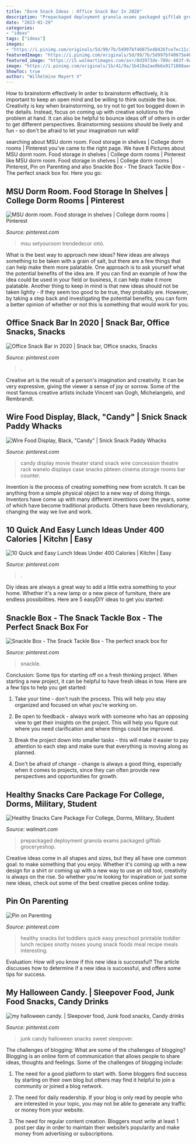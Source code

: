 ```yaml
---
title: "Dorm Snack Ideas : Office Snack Bar In 2020"
description: "Prepackaged deployment granola exams packaged giftlab groceryeshop"
date: "2023-01-29"
categories:
- "ideas"
tags: ["ideas"]
images:
- "https://i.pinimg.com/originals/5d/99/7b/5d997bf40075e48426fce7ec11c1cc80.jpg"
featuredImage: "https://i.pinimg.com/originals/5d/99/7b/5d997bf40075e48426fce7ec11c1cc80.jpg"
featured_image: "https://i5.walmartimages.com/asr/0d3973de-709c-483f-9ceb-ad18404352db_1.532d89b90c432873199dbb4f41d189b6.jpeg?odnWidth=1000&amp;odnHeight=1000&amp;odnBg=ffffff"
image: "https://i.pinimg.com/originals/1b/41/9a/1b419a2ae9b6a9171808aecc5a166c3a.jpg"
ShowToc: true
author: "Wilhelmine Mayert V"
---
```



How to brainstorm effectively
In order to brainstorm effectively, it is important to keep an open mind and be willing to think outside the box. Creativity is key when brainstorming, so try not to get too bogged down in the details. Instead, focus on coming up with creative solutions to the problem at hand. It can also be helpful to bounce ideas off of others in order to get different perspectives. Brainstorming sessions should be lively and fun - so don't be afraid to let your imagination run wild!

	

		
searching about MSU dorm room. Food storage in shelves | College dorm rooms | Pinterest you've came to the right page. We have 8 Pictures about MSU dorm room. Food storage in shelves | College dorm rooms | Pinterest like MSU dorm room. Food storage in shelves | College dorm rooms | Pinterest, Pin on Parenting and also Snackle Box - The Snack Tackle Box - The perfect snack box for. Here you go:
		
    
## MSU Dorm Room. Food Storage In Shelves | College Dorm Rooms | Pinterest

<img loading=lazy src="https://s-media-cache-ak0.pinimg.com/736x/f1/72/69/f17269715b1281d50c327dbd846c7816.jpg" onerror="this.onerror=null;this.src='https://tse1.mm.bing.net/th?id=OIP.Jx48RpTMu8n5vZx2sGIaJgHaJ3&amp;pid=15.1';" alt="MSU dorm room. Food storage in shelves | College dorm rooms | Pinterest">

_Source: pinterest.com_

>msu setyouroom trendedecor από. 

	

What is the best way to approach new ideas?
New ideas are always something to be taken with a grain of salt, but there are a few things that can help make them more palatable. One approach is to ask yourself what the potential benefits of the idea are. If you can find an example of how the idea could be used in your field or business, it can help make it more palatable. Another thing to keep in mind is that new ideas should not be taken lightly - if they seem too good to be true, they probably are. However, by taking a step back and investigating the potential benefits, you can form a better opinion of whether or not this is something that would work for you.

    
## Office Snack Bar In 2020 | Snack Bar, Office Snacks, Snacks

<img loading=lazy src="https://i.pinimg.com/originals/87/5f/e6/875fe6265f46ddaa10230c68748abdc8.jpg" onerror="this.onerror=null;this.src='https://tse2.mm.bing.net/th?id=OIP.0bkoBK98D_kyaRC2_TF3rQHaJ4&amp;pid=15.1';" alt="Office Snack Bar in 2020 | Snack bar, Office snacks, Snacks">

_Source: pinterest.com_

>. 

	

Creative art is the result of a person's imagination and creativity. It can be very expressive, giving the viewer a sense of joy or sorrow. Some of the most famous creative artists include Vincent van Gogh, Michelangelo, and Rembrandt.

    
## Wire Food Display, Black, &quot;Candy&quot; | Snick Snack Paddy Whacks

<img loading=lazy src="https://s-media-cache-ak0.pinimg.com/736x/47/15/53/471553320cf70a571cc0c0da98070b52.jpg" onerror="this.onerror=null;this.src='https://tse2.mm.bing.net/th?id=OIP.OUgZncANsjN7Oi3bwdC3IwHaHa&amp;pid=15.1';" alt="Wire Food Display, Black, &quot;Candy&quot; | Snick Snack Paddy Whacks">

_Source: pinterest.com_

>candy display movie theater stand snack wire concession theatre rack wanelo displays case snacks pbteen cinema storage rooms bar counter. 

	

Invention is the process of creating something new from scratch. It can be anything from a simple physical object to a new way of doing things. Inventors have come up with many different inventions over the years, some of which have become traditional products. Others have been revolutionary, changing the way we live and work.

    
## 10 Quick And Easy Lunch Ideas Under 400 Calories | Kitchn | Easy

<img loading=lazy src="https://i.pinimg.com/736x/14/62/4b/14624b0f464c947d1ee510ac5974de02.jpg" onerror="this.onerror=null;this.src='https://tse2.mm.bing.net/th?id=OIP.sBFUxUgwcW5k5TVzwIRb7gHaO0&amp;pid=15.1';" alt="10 Quick and Easy Lunch Ideas Under 400 Calories | Kitchn | Easy">

_Source: pinterest.com_

>. 

	

Diy ideas are always a great way to add a little extra something to your home. Whether it's a new lamp or a new piece of furniture, there are endless possibilities. Here are 5 easyDIY ideas to get you started: 

    
## Snackle Box - The Snack Tackle Box - The Perfect Snack Box For

<img loading=lazy src="https://i.pinimg.com/originals/12/61/b7/1261b76d9c9e44be241a5291ab854d72.jpg" onerror="this.onerror=null;this.src='https://tse1.mm.bing.net/th?id=OIP.NdLkSY6lCLSBeZ9cJ09wmAHaHc&amp;pid=15.1';" alt="Snackle Box - The Snack Tackle Box - The perfect snack box for">

_Source: pinterest.com_

>snackle. 

	

Conclusion: Some tips for starting off on a fresh thinking project.
When starting a new project, it can be helpful to have fresh ideas in tow. Here are a few tips to help you get started:
1. Take your time - don't rush the process. This will help you stay organized and focused on what you're working on.

2. Be open to feedback - always work with someone who has an opposing view to get their insights on the project. This will help you figure out where you need clarification and where things could be improved.

3. Break the project down into smaller tasks - this will make it easier to pay attention to each step and make sure that everything is moving along as planned.

4. Don't be afraid of change - change is always a good thing, especially when it comes to projects, since they can often provide new perspectives and opportunities for growth.

    
## Healthy Snacks Care Package For College, Dorms, Military, Student

<img loading=lazy src="https://i5.walmartimages.com/asr/0d3973de-709c-483f-9ceb-ad18404352db_1.532d89b90c432873199dbb4f41d189b6.jpeg?odnWidth=1000&amp;odnHeight=1000&amp;odnBg=ffffff" onerror="this.onerror=null;this.src='https://tse4.mm.bing.net/th?id=OIP.XnUD0ucdaktz6xKeSrnQkgHaHa&amp;pid=15.1';" alt="Healthy Snacks Care Package For College, Dorms, Military, Student">

_Source: walmart.com_

>prepackaged deployment granola exams packaged giftlab groceryeshop. 

	

Creative ideas come in all shapes and sizes, but they all have one common goal: to make something that you enjoy. Whether it's coming up with a new design for a shirt or coming up with a new way to use an old tool, creativity is always on the rise. So whether you're looking for inspiration or just some new ideas, check out some of the best creative pieces online today.

    
## Pin On Parenting

<img loading=lazy src="https://i.pinimg.com/originals/5d/99/7b/5d997bf40075e48426fce7ec11c1cc80.jpg" onerror="this.onerror=null;this.src='https://tse4.mm.bing.net/th?id=OIP.hqM1PaZGdsNG-Zg0Lu1mSQHaSE&amp;pid=15.1';" alt="Pin on Parenting">

_Source: pinterest.com_

>healthy snacks list toddlers quick easy preschool printable toddler lunch recipes snotty noses young snack foods meal recipe meals interesting. 

	

Evaluation: How will you know if this new idea is successful?
The article discusses how to determine if a new idea is successful, and offers some tips for success.

    
## My Halloween Candy. | Sleepover Food, Junk Food Snacks, Candy Drinks

<img loading=lazy src="https://i.pinimg.com/originals/1b/41/9a/1b419a2ae9b6a9171808aecc5a166c3a.jpg" onerror="this.onerror=null;this.src='https://tse1.mm.bing.net/th?id=OIP.Yx9Xq_8ZuueS0wHTgKDasQHaJ4&amp;pid=15.1';" alt="my halloween candy. | Sleepover food, Junk food snacks, Candy drinks">

_Source: pinterest.com_

>junk candy halloween snacks sweet sleepover. 

	

The challenges of blogging: What are some of the challenges of blogging?
Blogging is an online form of communication that allows people to share ideas, thoughts and feelings. Some of the challenges of blogging include:
1. The need for a good platform to start with. Some bloggers find success by starting on their own blog but others may find it helpful to join a community or joined a blog network.

2. The need for daily readership. If your blog is only read by people who are interested in your topic, you may not be able to generate any traffic or money from your website.

3. The need for regular content creation. Bloggers must write at least 1 post per day in order to maintain their website’s popularity and make money from advertising or subscriptions.


